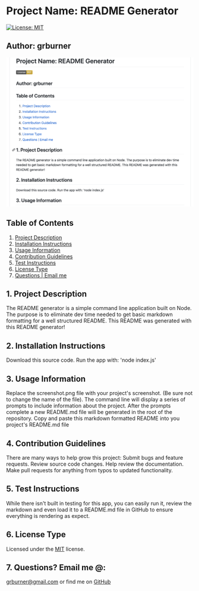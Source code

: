 # Project Name: README Generator


[![License: MIT](https://img.shields.io/badge/License-MIT-yellow.svg)](https://opensource.org/licenses/MIT)

## Author: grburner


<p align="center">
  <img alt="README Generator in Action" src="screenshot.png">
</p>

## Table of Contents
<!--ts-->
1. [ Project Description ](#desc)
2. [ Installation Instructions ](#inst)
3. [ Usage Information ](#use)
4. [ Contribution Guidelines ](#guide)
5. [ Test Instructions ](#test)
6. [ License Type ](#l-type)
7. [ Questions | Email me ](#email)


<!--te-->
<a name="desc"></a>
## 1. Project Description

The README generator is a simple command line application built on Node. The purpose is to eliminate dev time needed to get basic markdown formatting for a well structured README. This README was generated with this README generator!
<a name="inst"></a>
## 2. Installation Instructions

 Download this source code. Run the app with: 'node index.js'

<a name="use"></a>
## 3. Usage Information

 Replace the screenshot.png file with your project's screenshot. (Be sure not to change the name of the file). The command line will display a series of prompts to include information about the project. After the prompts complete a new README.md file will be generated in the root of the repository. Copy and paste this markdown formatted README into you project's README.md file

<a name="guide"></a>
## 4. Contribution Guidelines

 There are many ways to help grow this project: Submit bugs and feature requests. Review source code changes. Help review the documentation. Make pull requests for anything from typos to updated functionality.

<a name="test"></a>
## 5. Test Instructions

 While there isn't built in testing for this app, you can easily run it, review the markdown and even load it to a README.md file in GitHub to ensure everything is rendering as expect. 

<a name="l-type"></a>
## 6. License Type

 Licensed under the [MIT](license/mit.txt) license.

<a name="email"></a>
## 7. Questions? Email me @:

[grburner@gmail.com](mailto:grburner@gmail.com) or find me on [GitHub](https://github.com/grburner)

